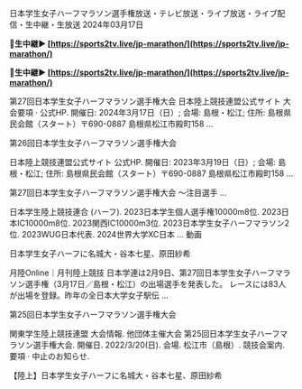 日本学生女子ハーフマラソン選手権放送・テレビ放送・ライブ放送・ライブ配信・生中継・生放送 2024年03月17日

<strong>🔴生中継▶ [https://sports2tv.live/jp-marathon/](https://sports2tv.live/jp-marathon/)</strong>

<strong>🔴生中継▶ [https://sports2tv.live/jp-marathon/](https://sports2tv.live/jp-marathon/)</strong>

第27回日本学生女子ハーフマラソン選手権大会 日本陸上競技連盟公式サイト
大会要項 · 公式HP. 開催日: 2024年3月17日（日）; 会場: 島根・松江; 住所: 島根県民会館（スタート）〒690-0887 島根県松江市殿町158 ...

第26回日本学生女子ハーフマラソン選手権大会

日本陸上競技連盟公式サイト
公式HP. 開催日: 2023年3月19日（日）; 会場: 島根・松江; 住所: 島根県民会館（スタート）〒690-0887 島根県松江市殿町158 ...

第27回日本学生女子ハーフマラソン選手権大会 ～注目選手 ...

日本学生陸上競技連合
(ハーフ). 2023日本学生個人選手権10000m8位. 2023日本IC10000m8位. 2023関西IC10000m3位. 2023日本学生女子ハーフマラソン2位. 2023WUG日本代表. 2024世界大学XC日本 ...
動画

日本学生女子ハーフに名城大・谷本七星、原田紗希

月陸Online｜月刊陸上競技
日本学連は2月9日、第27回日本学生女子ハーフマラソン選手権（3月17日／島根・松江）の出場選手を発表した。 レースには83人が出場を登録。昨年の全日本大学女子駅伝 ...

第25回日本学生女子ハーフマラソン選手権大会

関東学生陸上競技連盟
大会情報. 他団体主催大会 第25回日本学生女子ハーフマラソン選手権大会. 開催日. 2022/3/20(日). 会場. 松江市（島根）. 競技会案内. 要項 · 中止のお知らせ.

【陸上】日本学生女子ハーフに名城大・谷本七星、原田紗希
